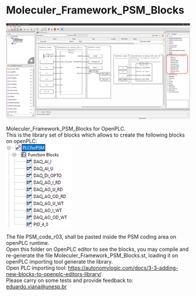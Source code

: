 # Moleculer_Framework_PSM_Blocks

<p align="center">
   <img src="src/docs/OpenPLC-editor.png" />
</p>

Moleculer_Framework_PSM_Blocks for OpenPLC.    
This is the library set of blocks which allows to create the following blocks on openPLC:  
![My Image](src/docs/PSM-Blocks.png)

The file PSM_code_r03, shall be pasted inside the PSM coding area on openPLC runtime.  
Open this folder on OpenPLC editor to see the blocks, you may compile and re-generate the file Moleculer_Framework_PSM_Blocks.st, loading it on openPLC importing tool generate the library.   
Open PLC importing tool: https://autonomylogic.com/docs/3-3-adding-new-blocks-to-openplc-editors-library/     
Please carry on some tests and provide feedback to: eduardo.viana@unesp.br   
